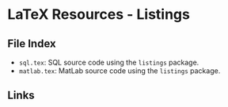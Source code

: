 # LaTeX Resources - Listings

## File Index

* `sql.tex`: SQL source code using the `listings` package.
* `matlab.tex`: MatLab source code using the `listings` package.

## Links

